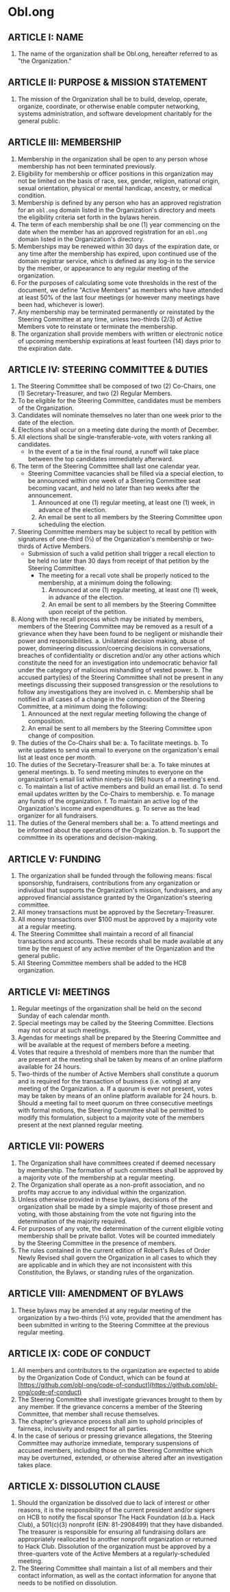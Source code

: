# Obl.ong

## ARTICLE I: NAME

1. The name of the organization shall be Obl.ong, hereafter referred to as "the Organization."

## ARTICLE II: PURPOSE & MISSION STATEMENT

1. The mission of the Organization shall be to build, develop, operate, organize, coordinate, or otherwise enable computer networking, systems administration, and software development charitably for the general public.

## ARTICLE III: MEMBERSHIP

1. Membership in the organization shall be open to any person whose membership has not been terminated previously.
2. Eligibility for membership or officer positions in this organization may not be limited on the basis of race, sex, gender, religion, national origin, sexual orientation, physical or mental handicap, ancestry, or medical condition.
3. Membership is defined by any person who has an approved registration for an `obl.ong` domain listed in the Organization's directory and meets the eligibility criteria set forth in the bylaws herein.
5. The term of each membership shall be one (1) year commencing on the date when the member has an approved registration for an `obl.ong` domain listed in the Organization's directory.
6. Memberships may be renewed within 30 days of the expiration date, or any time after the membership has expired, upon continued use of the domain registrar service, which is defined as any log-in to the service by the member, or appearance to any regular meeting of the organization.
7. For the purposes of calculating some vote thresholds in the rest of the document, we define "Active Members" as members who have attended at least 50% of the last four meetings (or however many meetings have been had, whichever is lower).
8. Any membership may be terminated permanently or reinstated by the Steering Committee at any time, unless two-thirds (2/3) of Active Members vote to reinstate or terminate the membership.
9. The organization shall provide members with written or electronic notice of upcoming membership expirations at least fourteen (14) days prior to the expiration date.

## ARTICLE IV: STEERING COMMITTEE & DUTIES

1. The Steering Committee shall be composed of two (2) Co-Chairs, one (1) Secretary-Treasurer, and two (2) Regular Members.
2. To be eligible for the Steering Committee, candidates must be members of the Organization.
3. Candidates will nominate themselves no later than one week prior to the date of the election.
4. Elections shall occur on a meeting date during the month of December.
5. All elections shall be single-transferable-vote, with voters ranking all candidates.
   - In the event of a tie in the final round, a runoff will take place between the top candidates immediately afterward.
6. The term of the Steering Committee shall last one calendar year.
   - Steering Committee vacancies shall be filled via a special election, to be announced within one week of a Steering Committee seat becoming vacant, and held no later than two weeks after the announcement.
      1. Announced at one (1) regular meeting, at least one (1) week, in advance of the election.
      2. An email be sent to all members by the Steering Committee upon scheduling the election.
7. Steering Committee members may be subject to recall by petition with signatures of one-third (⅓) of the Organization's membership or two-thirds of Active Members.
   - Submission of such a valid petition shall trigger a recall election to be held no later than 30 days from receipt of that petition by the Steering Committee.
      - The meeting for a recall vote shall be properly noticed to the membership, at a minimum doing the following:
         1. Announced at one (1) regular meeting, at least one (1) week, in advance of the election.
         2. An email be sent to all members by the Steering Committee upon receipt of the petition.
8. Along with the recall process which may be initiated by members, members of the Steering Committee may be removed as a result of a grievance when they have been found to be negligent or mishandle their power and responsibilities.
   a. Unilateral decision making, abuse of power, domineering discussion/coercing decisions in conversations, breaches of confidentiality or discretion and/or any other actions which constitute the need for an investigation into undemocratic behavior fall under the category of malicious mishandling of vested power.
   b. The accused party(ies) of the Steering Committee shall not be present in any meetings discussing their supposed transgression or the resolutions to follow any investigations they are involved in.
   c. Membership shall be notified in all cases of a change in the composition of the Steering Committee, at a minimum doing the following:
      1. Announced at the next regular meeting following the change of composition.
      2. An email be sent to all members by the Steering Committee upon change of composition.
9. The duties of the Co-Chairs shall be:
   a. To facilitate meetings.
   b. To write updates to send via email to everyone on the organization's email list at least once per month.
10. The duties of the Secretary-Treasurer shall be:
   a. To take minutes at general meetings.
   b. To send meeting minutes to everyone on the organization's email list within ninety-six (96) hours of a meeting's end.
   c. To maintain a list of active members and build an email list.
   d. To send email updates written by the Co-Chairs to membership.
   e. To manage any funds of the organization.
   f. To maintain an active log of the Organization's income and expenditures.
   g. To serve as the lead organizer for all fundraisers.
11. The duties of the General members shall be:
   a. To attend meetings and be informed about the operations of the Organization.
   b. To support the committee in its operations and decision-making.

## ARTICLE V: FUNDING

1. The organization shall be funded through the following means: fiscal sponsorship, fundraisers, contributions from any organization or individual that supports the Organization's mission, fundraisers, and any approved financial assistance granted by the Organization's steering committee.
2. All money transactions must be approved by the Secretary-Treasurer.
3. All money transactions over $100 must be approved by a majority vote at a regular meeting.
4. The Steering Committee shall maintain a record of all financial transactions and accounts. These records shall be made available at any time by the request of any active member of the Organization and the general public.
5. All Steering Committee members shall be added to the HCB organization.

## ARTICLE VI: MEETINGS

1. Regular meetings of the organization shall be held on the second Sunday of each calendar month.
2. Special meetings may be called by the Steering Committee. Elections may not occur at such meetings.
3. Agendas for meetings shall be prepared by the Steering Committee and will be available at the request of members before a meeting.
4. Votes that require a threshold of members more than the number that are present at the meeting shall be taken by means of an online platform available for 24 hours.
5. Two-thirds of the number of Active Members shall constitute a quorum and is required for the transaction of business (i.e. voting) at any meeting of the Organization.
  a. If a quorum is ever not present, votes may be taken by means of an online platform available for 24 hours.
  b. Should a meeting fail to meet quorum on three consecutive meetings with formal motions, the Steering Committee shall be permitted to modify this formulation, subject to a majority vote of the members present at the next planned regular meeting.

## ARTICLE VII: POWERS

1. The Organization shall have committees created if deemed necessary by membership. The formation of such committees shall be approved by a majority vote of the membership at a regular meeting.
2. The Organization shall operate as a non-profit association, and no profits may accrue to any individual within the organization.
3. Unless otherwise provided in these bylaws, decisions of the
   organization shall be made by a simple majority of those present and voting, with those abstaining from the vote not figuring into the determination of the majority required.
4. For purposes of any vote, the determination of the current eligible voting membership shall be private ballot. Votes will be counted immediately by the Steering Committee in the presence of members.
5. The rules contained in the current edition of Robert's Rules of Order Newly Revised shall govern the Organization in all cases to which they are applicable and in which they are not inconsistent with this Constitution, the Bylaws, or standing rules of the organization.

## ARTICLE VIII: AMENDMENT OF BYLAWS

1. These bylaws may be amended at any regular meeting of the organization by a two-thirds (⅔) vote, provided that the amendment has been submitted in writing to the Steering Committee at the previous regular meeting.

## ARTICLE IX: CODE OF CONDUCT

1. All members and contributors to the organization are expected to abide by the Organization Code of Conduct, which can be found at [https://github.com/obl-ong/code-of-conduct](https://github.com/obl-ong/code-of-conduct)
2. The Steering Committee shall investigate grievances brought to them by any member. If the grievance concerns a member of the Steering Committee, that member shall recuse themselves.
3. The chapter's grievance process shall aim to uphold principles of fairness, inclusivity and respect for all parties.
4. In the case of serious or pressing grievance allegations, the Steering Committee may authorize immediate, temporary suspensions of accused members, including those on the Steering Committee which may be overturned, extended, or otherwise altered after an investigation takes place.

## ARTICLE X: DISSOLUTION CLAUSE

1. Should the organization be dissolved due to lack of interest or other reasons, it is the responsibility of the current president and/or signers on HCB to notify the fiscal sponsor The Hack Foundation (d.b.a. Hack Club), a 501(c)(3) nonprofit (EIN: 81-2908499) that they have disbanded. The treasurer is responsible for ensuring all fundraising dollars are appropriately reallocated to another nonprofit organization or returned to Hack Club. Dissolution of the organization must be approved by a three-quarters vote of the Active Members at a regularly-scheduled meeting.
2. The Steering Committee shall maintain a list of all members and their contact information, as well as the contact information for anyone that needs to be notified on dissolution.
